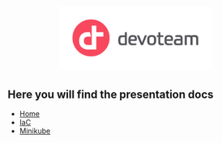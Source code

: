 <h1 align="center">
  <br>
<img src="../docs/images/dev_logo_rvb.png" width="300" alt="Devoteam">
  <br>
</h1>

## Here you will find the presentation docs

- [Home](../README.md)
- [IaC](../iac/README.md)
- [Minikube](../minikube/README.md)
